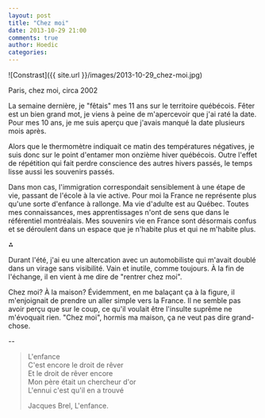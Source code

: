 ```yaml
---
layout: post
title: "Chez moi"
date: 2013-10-29 21:00
comments: true
author: Hoedic
categories: 
---
```


![Constrast]({{ site.url }}/images/2013-10-29_chez-moi.jpg)
<div class="photoattrib">Paris, chez moi, circa 2002</div>

La semaine dernière, je "fêtais" mes 11 ans sur le territoire québécois. Fêter est un bien grand mot, je viens à peine de m'apercevoir que j'ai raté la date. Pour mes 10 ans, je me suis aperçu que j'avais manqué la date plusieurs mois après.

Alors que le thermomètre indiquait ce matin des températures négatives, je suis donc sur le point d'entamer mon onzième hiver québécois. Outre l'effet de répétition qui fait perdre conscience des autres hivers passés, le temps lisse aussi les souvenirs passés.

Dans mon cas, l'immigration correspondait sensiblement à une étape de vie, passant de l'école à la vie active. Pour moi la France ne représente plus qu'une sorte d'enfance à rallonge. Ma vie d'adulte est au Québec. Toutes mes connaissances, mes apprentissages n'ont de sens que dans le référentiel montréalais. Mes souvenirs vie en France sont désormais confus et se déroulent dans un espace que je n'habite plus et qui ne m'habite plus.

⁂

Durant l'été, j'ai eu une altercation avec un automobiliste qui m'avait doublé dans un virage sans visibilité. Vain et inutile, comme toujours. À la fin de l'échange, il en vient à me dire de "rentrer chez moi". 

Chez moi? À la maison? Évidemment, en me balaçant ça à la figure, il m'enjoignait de prendre un aller simple vers la France. Il ne semble pas avoir perçu que sur le coup, ce qu'il voulait être l'insulte suprême ne m'évoquait rien. "Chez moi", hormis ma maison, ça ne veut pas dire grand-chose.

--

> L'enfance<br/>
> C'est encore le droit de rêver<br/>
> Et le droit de rêver encore<br/>
> Mon père était un chercheur d'or<br/>
> L'ennui c'est qu'il en a trouvé
> <div class="attrib">Jacques Brel, L'enfance.</div>